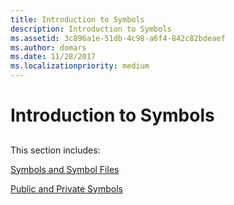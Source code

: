 ```yaml
---
title: Introduction to Symbols
description: Introduction to Symbols
ms.assetid: 3c896a1e-51db-4c98-a6f4-842c82bdeaef
ms.author: domars
ms.date: 11/28/2017
ms.localizationpriority: medium
---
```


# Introduction to Symbols


## <span id="ddk_debugging_user_mode_processes_without_symbols_dbg"></span><span id="DDK_DEBUGGING_USER_MODE_PROCESSES_WITHOUT_SYMBOLS_DBG"></span>


This section includes:

[Symbols and Symbol Files](symbols-and-symbol-files.md)

[Public and Private Symbols](public-and-private-symbols.md)

 

 






